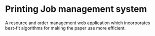# Printing Job management system
A resource and order management web application which incorporates best-fit algorithms for making the paper use more efficient.

